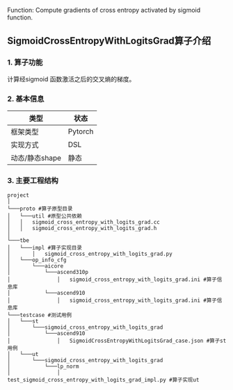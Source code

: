 Function: Compute gradients of cross entropy activated by sigmoid function.

## SigmoidCrossEntropyWithLogitsGrad算子介绍
### 1. 算子功能
计算经sigmoid 函数激活之后的交叉熵的梯度。


### 2. 基本信息
| **类型**       | **状态**    |
|-------------|---------------|
| 框架类型    | Pytorch  |
| 实现方式 | DSL      |
| 动态/静态shape  | 静态 |

### 3. 主要工程结构
```
project
│
└───proto #算子原型目录
│   └───util #原型公共依赖
│   │   sigmoid_cross_entropy_with_logits_grad.cc
│   │   sigmoid_cross_entropy_with_logits_grad.h
│
└───tbe
│   └───impl #算子实现目录
│       │   sigmoid_cross_entropy_with_logits_grad.py
│   └───op_info_cfg
│       └───aicore
│           └───ascend310p
│               │   sigmoid_cross_entropy_with_logits_grad.ini #算子信息库
│           └───ascend910
│               │   sigmoid_cross_entropy_with_logits_grad.ini #算子信息库
└───testcase #测试用例
│   └───st
│       └───sigmoid_cross_entropy_with_logits_grad
│           └───ascend910
│               │   SigmoidCrossEntropyWithLogitsGrad_case.json #算子st用例
│   └───ut
│       └───sigmoid_cross_entropy_with_logits_grad
│           └───lp_norm
│               │   test_sigmoid_cross_entropy_with_logits_grad_impl.py #算子实现ut
```
